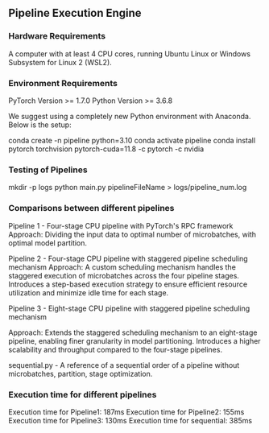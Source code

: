 ## Pipeline Execution Engine

### Hardware Requirements
A computer with at least 4 CPU cores, running Ubuntu Linux or Windows Subsystem for Linux 2 (WSL2).

### Environment Requirements
PyTorch Version >= 1.7.0
Python Version >= 3.6.8

We suggest using a completely new Python environment with Anaconda. 
Below is the setup:

conda create -n pipeline python=3.10
conda activate pipeline
conda install pytorch torchvision pytorch-cuda=11.8 -c pytorch -c nvidia

### Testing of Pipelines
mkdir -p logs
python main.py pipelineFileName > logs/pipeline_num.log

### Comparisons between different pipelines
Pipeline 1 - Four-stage CPU pipeline with PyTorch's RPC framework
Approach: 
Dividing the input data to optimal number of microbatches, with optimal model partition.

Pipeline 2 - Four-stage CPU pipeline with staggered pipeline scheduling mechanism
Approach: 
A custom scheduling mechanism handles the staggered execution of microbatches across the four pipeline stages. Introduces a step-based execution strategy to ensure efficient resource utilization and minimize idle time for each stage.

Pipeline 3 - Eight-stage CPU pipeline with staggered pipeline scheduling mechanism

Approach: Extends the staggered scheduling mechanism to an eight-stage pipeline, enabling finer granularity in model partitioning. Introduces a higher scalability and throughput compared to the four-stage pipelines.

sequential.py - A reference of a sequential order of a pipeline without microbatches, partition, stage optimization.

### Execution time for different pipelines

Execution time for Pipeline1:  187ms
Execution time for Pipeline2:  155ms
Execution time for Pipeline3:  130ms
Execution time for sequential: 385ms